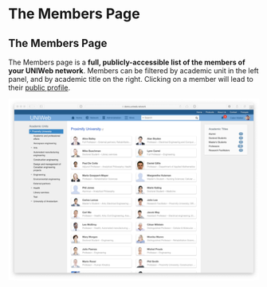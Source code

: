 # The Members Page

## The Members Page

The Members page is a **full, publicly-accessible list of the members of your UNIWeb network**. Members can be filtered by academic unit in the left panel, and by academic title on the right. Clicking on a member will lead to their [public profile](../networking-on-uniweb/filling-out-your-public-profile.md).

![](../.gitbook/assets/screenshots-copy-15.png)


